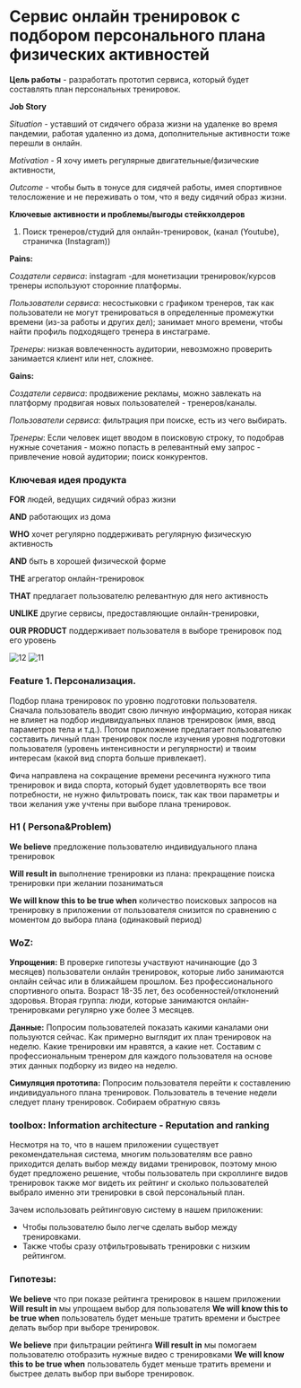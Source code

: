 # Сервис онлайн тренировок с подбором персонального плана физических активностей

**Цель работы** - разработать прототип сервиса, который будет составлять план персональных тренировок.

**Job Story**

*Situation* - уставший от сидячего образа жизни на удаленке во время пандемии, работая удаленно из дома, дополнительные активности тоже перешли в онлайн.

*Motivation* - Я хочу иметь регулярные двигательные/физические активности,

*Outcome* - чтобы быть в тонусе для сидячей работы, имея спортивное телосложение и не переживать о том, что я веду сидячий образ жизни.

**Ключевые активности и проблемы/выгоды стейкхолдеров**

1. Поиск тренеров/студий для онлайн-тренировок, (канал (Youtube), страничка (Instagram))

**Pains:**

*Создатели сервиса*: instagram -для монетизации тренировок/курсов тренеры используют сторонние платформы.

*Пользователи сервиса*: несостыковки с графиком тренеров, так как пользователи не могут тренироваться в определенные промежутки времени (из-за работы и других дел);  занимает много времени, чтобы найти профиль подходящего тренера в инстаграме.

*Тренеры*: низкая вовлеченность аудитории, невозможно проверить занимается клиент или нет, сложнее.

**Gains:**

*Создатели сервиса*:  продвижение рекламы, можно завлекать на платформу продвигая новых пользователей - тренеров/каналы. 

*Пользователи сервиса*: фильтрация при поиске, есть из чего выбирать. 

*Тренеры*: Если человек ищет вводом в поисковую строку, то подобрав нужные сочетания - можно попасть в релевантный ему запрос - привлечение новой аудитории; поиск конкурентов.

### Ключевая идея продукта

**FOR** людей, ведущих сидячий образ жизни

**AND** работающих из дома

**WHO** хочет регулярно поддерживать регулярную физическую активность

**AND** быть в хорошей физической форме

**THE** агрегатор онлайн-тренировок

**THAT** предлагает пользователю релевантную для него активность

**UNLIKE** другие сервисы, предоставляющие онлайн-тренировки,

**OUR PRODUCT** поддерживает пользователя в выборе тренировок под его уровень


![12](https://user-images.githubusercontent.com/109720759/194405611-6424db2c-66e4-42f8-8cb5-dfba998576dc.jpg)
![11](https://user-images.githubusercontent.com/109720759/194405626-ffec29b4-5c73-48fc-bfad-46e2de1a3677.jpg)

### Feature 1. Персонализация. 
Подбор плана тренировок по уровню подготовки пользователя. Сначала пользователь вводит свою личную информацию, которая никак не влияет на подбор индивидуальных планов тренировок (имя, ввод параметров тела и т.д.). Потом приложение предлагает пользователю составить личный план тренировок после изучения уровня подготовки пользователя (уровень интенсивности и регулярности) и твоим интересам (какой вид спорта больше привлекает).

Фича направлена на сокращение времени ресечинга нужного типа тренировок и вида спорта, который будет удовлетворять все твои потребности, не нужно фильтровать поиск, так как твои параметры и твои желания уже учтены при выборе плана тренировок.

### H1 ( Persona&Problem)

**We believe** предложение пользователю индивидуального плана тренировок

**Will result in** выполнение тренировки из плана: прекращение поиска тренировки при желании позаниматься

**We will know this to be true when** количество поисковых запросов на тренировку в приложении от пользователя снизится по сравнению с моментом до выбора плана (одинаковый период)


### WoZ:

**Упрощения:** 
В проверке гипотезы участвуют начинающие (до 3 месяцев) пользователи онлайн тренировок, которые либо занимаются онлайн сейчас или в ближайшем прошлом. Без профессионального спортивного опыта. Возраст 18-35 лет, без особенностей/отклонений здоровья.  Вторая группа: люди, которые занимаются онлайн-тренировками регулярно уже более 3 месяцев.

**Данные:**
Попросим пользователей показать какими каналами они пользуются сейчас. Как примерно выглядит их план тренировок на неделю. Какие тренировки им нравятся, а какие нет. Составим с профессиональным тренером для каждого пользователя на основе этих данных подборку из видео на неделю.

**Симуляция прототипа:**
Попросим пользователя перейти к составлению индивидуального плана тренировок. Пользователь в течение недели следует плану тренировок. Собираем обратную связь


### toolbox: Information architecture - Reputation and ranking

Несмотря на то, что в нашем приложении существует рекомендательная система, многим пользователям все равно приходится делать выбор между видами тренировок, поэтому мною будет предложено решение, чтобы пользователь при скроллинге видов тренировок также мог видеть их рейтинг и сколько пользователей выбрало именно эти тренировки в свой персональный план. 

Зачем использовать рейтинговую систему в нашем приложении:
 - Чтобы пользователю было легче сделать выбор между тренировками.
 - Также чтобы сразу отфильтровывать тренировки с низким рейтингом.

### Гипотезы:

**We believe** что при показе рейтинга тренировок в нашем приложении **Will result in** мы упрощаем выбор для пользователя **We will know this to be true when** пользователь будет меньше тратить времени и быстрее делать выбор при выборе тренировок.

**We believe** при фильтрации рейтинга  **Will result in** мы помогаем пользователю отобразить нужные видео с тренировками **We will know this to be true when** пользователь будет меньше тратить времени и быстрее делать выбор при выборе тренировок.

